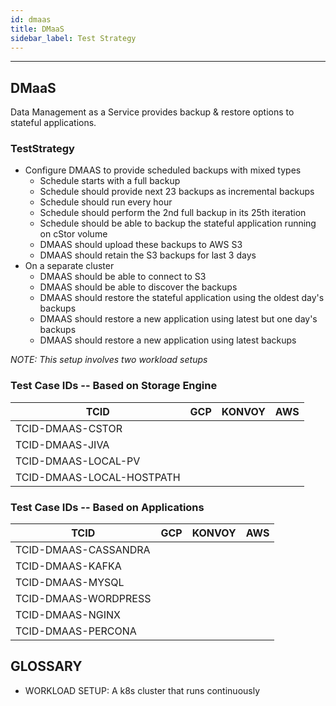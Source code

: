 ```yaml
---
id: dmaas
title: DMaaS
sidebar_label: Test Strategy
---
```

------

## DMaaS

Data Management as a Service provides backup & restore options to stateful applications.

### TestStrategy
- Configure DMAAS to provide scheduled backups with mixed types
    - Schedule starts with a full backup
    - Schedule should provide next 23 backups as incremental backups
    - Schedule should run every hour
    - Schedule should perform the 2nd full backup in its 25th iteration
    - Schedule should be able to backup the stateful application running on cStor volume
    - DMAAS should upload these backups to AWS S3
    - DMAAS should retain the S3 backups for last 3 days
- On a separate cluster
    - DMAAS should be able to connect to S3
    - DMAAS should be able to discover the backups
    - DMAAS should restore the stateful application using the oldest day's backups
    - DMAAS should restore a new application using latest but one day's backups
    - DMAAS should restore a new application using latest backups

_NOTE: This setup involves two workload setups_


### Test Case IDs -- Based on Storage Engine

| TCID                            |  GCP  |  KONVOY | AWS |
| ------------------------------- |  ---- |  ------ | --- |
| TCID-DMAAS-CSTOR                |       |         |     |
| TCID-DMAAS-JIVA                 |       |         |     |
| TCID-DMAAS-LOCAL-PV             |       |         |     |
| TCID-DMAAS-LOCAL-HOSTPATH       |       |         |     |

### Test Case IDs -- Based on Applications

| TCID                            |  GCP  | KONVOY  | AWS |
| ------------------------------- |  ---- | ------- | ----|
| TCID-DMAAS-CASSANDRA            |       |         |     |
| TCID-DMAAS-KAFKA                |       |         |     |
| TCID-DMAAS-MYSQL                |       |         |     |
| TCID-DMAAS-WORDPRESS            |       |         |     |
| TCID-DMAAS-NGINX                |       |         |     |
| TCID-DMAAS-PERCONA              |       |         |     |


## GLOSSARY
- WORKLOAD SETUP: A k8s cluster that runs continuously